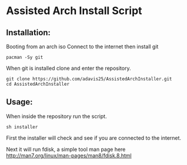 # Assisted Arch Install Script

## Installation:

Booting from an arch iso
Connect to the internet then install git

```
pacman -Sy git
```

When git is installed clone and enter the repository. 
```
git clone https://github.com/adavis25/AssistedArchInstaller.git
cd AssistedArchInstaller
```

## Usage:

When inside the repository run the script. 
```
sh installer
```

First the installer will check and see if you are connected to the internet.

Next it will run fdisk, a simple tool man page here http://man7.org/linux/man-pages/man8/fdisk.8.html 

